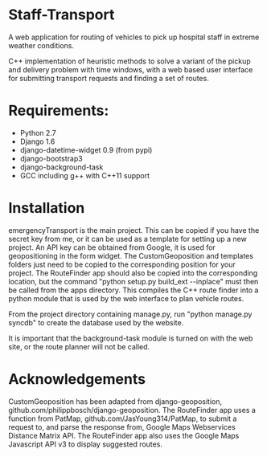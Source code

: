 Staff-Transport
===============

A web application for routing of vehicles to pick up hospital staff in extreme weather conditions.

C++ implementation of heuristic methods to solve a variant of the pickup and delivery problem with time windows, with a web based user interface for submitting transport requests and finding a set of routes.

Requirements:
=============

* Python 2.7
* Django 1.6
* django-datetime-widget 0.9 (from pypi)
* django-bootstrap3
* django-background-task
* GCC including g++ with C++11 support

Installation
============

emergencyTransport is the main project. This can be copied if you have the secret key from me, or it can be used as a template for setting up a new project. An
API key can be obtained from Google, it is used for geopositioning in the form widget.
The CustomGeoposition and templates folders just need to be copied to the corresponding position for your project. The RouteFinder app should also be copied into the corresponding location, but the command
"python setup.py build_ext --inplace" must then be called from the apps directory. This compiles the C++ route finder into a python module that is used by the web interface to plan vehicle routes.

From the project directory containing manage.py, run "python manage.py syncdb" to create the database used by the website.

It is important that the background-task module is turned on with the web site, or the route planner will not be called.

Acknowledgements
================

CustomGeoposition has been adapted from django-geoposition, github.com/philippbosch/django-geoposition.
The RouteFinder app uses a function from PatMap, github.com/JasYoung314/PatMap, to submit a request to, and parse the response from, Google Maps Webservices Distance Matrix API.
The RouteFinder app also uses the Google Maps Javascript API v3 to display suggested routes.

